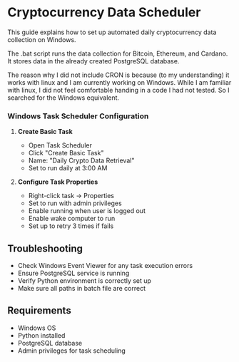 # Cryptocurrency Data Scheduler

This guide explains how to set up automated daily cryptocurrency data collection on Windows.

The .bat script runs the data collection for Bitcoin, Ethereum, and Cardano. It stores data in the already created PostgreSQL database.

The reason why I did not include CRON is because (to my understanding) it works with linux and I am currently working on Windows. While I am familiar with linux, I did not feel comfortable handing in a code I had not tested. So I searched for the Windows equivalent. 

### Windows Task Scheduler Configuration

1. **Create Basic Task**
   - Open Task Scheduler
   - Click "Create Basic Task"
   - Name: "Daily Crypto Data Retrieval"
   - Set to run daily at 3:00 AM

2. **Configure Task Properties**
   - Right-click task → Properties
   - Set to run with admin privileges
   - Enable running when user is logged out
   - Enable wake computer to run
   - Set up to retry 3 times if fails

## Troubleshooting
- Check Windows Event Viewer for any task execution errors
- Ensure PostgreSQL service is running
- Verify Python environment is correctly set up
- Make sure all paths in batch file are correct

## Requirements
- Windows OS
- Python installed
- PostgreSQL database
- Admin privileges for task scheduling